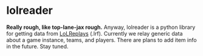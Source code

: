 # lolreader

**Really rough, like top-lane-jax rough.** Anyway, lolreader is a python library for getting data from [LoLReplays](http://www.leaguereplays.com/) (.lrf). Currently we relay generic data about a game instance, teams, and players. There are plans to add item info in the future. Stay tuned.
